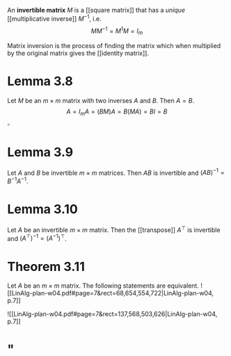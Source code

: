 
An **invertible matrix** $M$ is a [[square matrix]] that has a *unique* [[multiplicative inverse]] $M^{-1}$, i.e.
$$
MM^{-1}=M^{1}M=I_{m}
$$

Matrix inversion is the process of finding the matrix which when multiplied by the original matrix gives the [[identity matrix]].



# Lemma 3.8
Let $M$ be an $m \times m$ matrix with two inverses $A$ and $B$. Then $A=B$.
$$
A=I_{m}A = (BM)A = B(MA) = BI = B
$$
$\square$


# Lemma 3.9
Let $A$ and $B$ be invertible $m \times m$ matrices. Then $AB$ is invertible and $(AB)^{-1} = B^{-1} A^{-1}$.


# Lemma 3.10
Let $A$ be an invertible $m \times m$ matrix. Then the [[transpose]] $A^{\top}$ is invertible and $(A^{\top})^{-1}=(A^{-1})^{\top}$.


# Theorem 3.11
Let $A$ be an $m \times m$ matrix. The following statements are equivalent.
![[LinAlg-plan-w04.pdf#page=7&rect=68,654,554,722|LinAlg-plan-w04, p.7]]

![[LinAlg-plan-w04.pdf#page=7&rect=137,568,503,626|LinAlg-plan-w04, p.7]]

# "